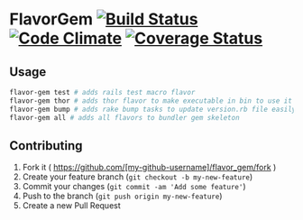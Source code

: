 # FlavorGem [![Build Status](https://travis-ci.org/iamdionysus/flavor_gem.svg?branch=master)](https://travis-ci.org/iamdionysus/flavor_gem) [![Code Climate](https://codeclimate.com/github/iamdionysus/flavor_gem/badges/gpa.svg)](https://codeclimate.com/github/iamdionysus/flavor_gem) [![Coverage Status](https://coveralls.io/repos/iamdionysus/flavor_gem/badge.svg)](https://coveralls.io/r/iamdionysus/flavor_gem)

## Usage

```bash
flavor-gem test # adds rails test macro flavor
flavor-gem thor # adds thor flavor to make executable in bin to use it
flavor-gem bump # adds rake bump tasks to update version.rb file easily
flavor-gem all # adds all flavors to bundler gem skeleton
```

## Contributing

1. Fork it ( https://github.com/[my-github-username]/flavor_gem/fork )
2. Create your feature branch (`git checkout -b my-new-feature`)
3. Commit your changes (`git commit -am 'Add some feature'`)
4. Push to the branch (`git push origin my-new-feature`)
5. Create a new Pull Request
